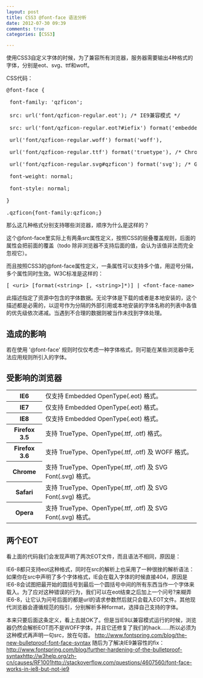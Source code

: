 ```yaml
---
layout: post
title: CSS3 @font-face 语法分析
date: 2012-07-30 09:39
comments: true
categories: [CSS3]

---
```


使用CSS3自定义字体的时候，为了兼容所有浏览器，服务器需要输出4种格式的字体，分别是eot、svg、ttf和woff。

CSS代码：
<pre>@font-face {

 font-family: 'qzficon';

 src: url('font/qzficon-regular.eot'); /* IE9兼容模式 */

 src: url('font/qzficon-regular.eot?#iefix') format('embedded-opentype'), /* IE6-IE8 */

 url('font/qzficon-regular.woff') format('woff'),

 url('font/qzficon-regular.ttf') format('truetype'), /* Chrome,Firefox 3.5 and Safari */

 url('font/qzficon-regular.svg#qzficon') format('svg'); /* Google Chrome, Opera 9, and the iPhone. */

 font-weight: normal;

 font-style: normal;

}

.qzficon{font-family:qzficon;}</pre>
那么这几种格式分别支持哪些浏览器，顺序为什么是这样的？

这个@font-face里实际上有两条src属性定义，按照CSS的层叠覆盖规则，后面的属性会把前面的覆盖（todo 除非浏览器不支持后面的值，会认为该值非法而完全忽视它）。

而且按照CSS3的@font-face属性定义，一条属性可以支持多个值，用逗号分隔，多个属性同时生效。W3C标准是这样的：
<pre>[ &lt;uri&gt; [format(&lt;string&gt; [, &lt;string&gt;]*)] | &lt;font-face-name&gt; ] [, &lt;uri&gt; [format(&lt;string&gt; [, &lt;string&gt;]*)] | &lt;font-face-name&gt; ]*</pre>
此描述指定了资源中包含的字体数据。无论字体是下载的或者是本地安装的，这个描述都是必需的，以逗号作为分隔的外部引用或本地安装的字体名称的列表中各值的优先级依次递减。当遇到不合理的数据则被当作未找到字体处理。
<h2 id="influence">造成的影响</h2>
若在使用 '@font-face' 规则时仅仅考虑一种字体格式，则可能在某些浏览器中无法应用规则所引入的字体。
<h2 id="impacted_browsers">受影响的浏览器</h2><table><tbody><tr><th>IE6</th><td>仅支持 Embedded OpenType(.eot) 格式。</td></tr><tr><th>IE7</th><td>仅支持 Embedded OpenType(.eot) 格式。</td></tr><tr><th>IE8</th><td>仅支持 Embedded OpenType(.eot) 格式。</td></tr><tr><th>Firefox 3.5</th><td>支持 TrueType、OpenType(.ttf, .otf) 格式。</td></tr><tr><th>Firefox 3.6</th><td>支持 TrueType、OpenType(.ttf, .otf) 及 WOFF 格式。</td></tr><tr><th>Chrome</th><td>支持 TrueType、OpenType(.ttf, .otf) 及 SVG Font(.svg) 格式。</td></tr><tr><th>Safari</th><td>支持 TrueType、OpenType(.ttf, .otf) 及 SVG Font(.svg) 格式。</td></tr><tr><th>Opera</th><td>支持 TrueType、OpenType(.ttf, .otf) 及 SVG Font(.svg) 格式。</td></tr></tbody></table><h2>两个EOT</h2>
看上面的代码我们会发现声明了两次EOT文件，而且语法不相同，原因是：

IE6-8都只支持eot这种格式，同时在src的解析上也采用了一种很挫的解析语法：如果你在src中声明了多个字体格式，IE会在载入字体的时候直接404，原因是IE6-8会试图把最开始的圆括号到最后一个圆括号中间的所有东西当作一个字体来载入。为了应对这种错误的行为，我们可以在eot结束之后加上一个问号?来糊弄IE6-8，让它认为问号后面的都是url的请求参数然后就只会载入EOT文件。其他现代浏览器会遵循规范的指引，分别解析多种format，选择自己支持的字体。

本来只要后面这条定义，看上去就OK了。但是当IE9以兼容模式运行的时候，浏览器仍然会解析EOT而不是WOFF字体，并且它还修复了我们的hack……所以必须为这种模式再声明一句src，放在句首。
<a href="http://www.fontspring.com/blog/the-new-bulletproof-font-face-syntax">http://www.fontspring.com/blog/the-new-bulletproof-font-face-syntax</a>
随后为了解决IE9兼容性的fix：<a href="http://www.fontspring.com/blog/further-hardening-of-the-bulletproof-syntax">http://www.fontspring.com/blog/further-hardening-of-the-bulletproof-syntax</a><a href="http://w3help.org/zh-cn/causes/RF1001">http://w3help.org/zh-cn/causes/RF1001</a><a href="http://stackoverflow.com/questions/4607560/font-face-works-in-ie8-but-not-ie9">http://stackoverflow.com/questions/4607560/font-face-works-in-ie8-but-not-ie9</a>
